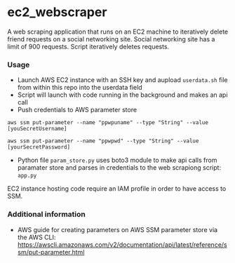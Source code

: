 # ec2_webscraper
A web scraping application that runs on an EC2 machine to iteratively delete friend requests on a social networking site.
Social networking site has a limit of 900 requests. Script iteratively deletes requests. 


### Usage

* Launch AWS EC2 instance with an SSH key and aupload `userdata.sh` file from within this repo into the userdata field
* Script will launch with code running in the background and makes an api call
* Push credentials to AWS parameter store

`aws ssm put-parameter --name "ppwpuname" --type "String" --value [youSecretUsername]`

`aws ssm put-parameter --name "ppwpwd" --type "String" --value [yourSecretPassword]`

* Python file `param_store.py` uses boto3 module to make api calls from paramater store and parses in credentials to the web scrapiong script: `app.py`

EC2 instance hosting code require an IAM profile in order to have access to SSM.

### Additional information 

* AWS guide for creating parameters on AWS SSM parameter store via the AWS CLI: https://awscli.amazonaws.com/v2/documentation/api/latest/reference/ssm/put-parameter.html


